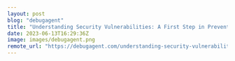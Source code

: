 ```yaml
---
layout: post
blog: "debugagent"
title: "Understanding Security Vulnerabilities: A First Step in Preventing Attacks"
date: 2023-06-13T16:29:36Z
image: images/debugagent.png
remote_url: "https://debugagent.com/understanding-security-vulnerabilities-a-first-step-in-preventing-attacks"
---
```

